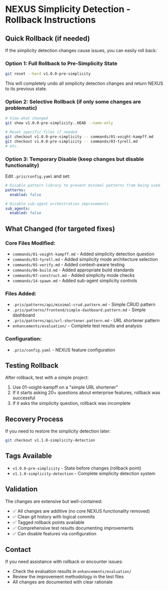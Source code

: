# NEXUS Simplicity Detection - Rollback Instructions

## Quick Rollback (if needed)

If the simplicity detection changes cause issues, you can easily roll back:

### Option 1: Full Rollback to Pre-Simplicity State
```bash
git reset --hard v1.0.0-pre-simplicity
```
This will completely undo all simplicity detection changes and return NEXUS to its previous state.

### Option 2: Selective Rollback (if only some changes are problematic)
```bash
# View what changed
git show v1.0.0-pre-simplicity..HEAD --name-only

# Reset specific files if needed
git checkout v1.0.0-pre-simplicity -- commands/01-voight-kampff.md
git checkout v1.0.0-pre-simplicity -- commands/03-tyrell.md
# etc.
```

### Option 3: Temporary Disable (keep changes but disable functionality)
Edit `.pris/config.yaml` and set:
```yaml
# Disable pattern library to prevent minimal patterns from being used
patterns:
  enabled: false

# Disable sub-agent orchestration improvements  
sub_agents:
  enabled: false
```

## What Changed (for targeted fixes)

### Core Files Modified:
- `commands/01-voight-kampff.md` - Added simplicity detection question
- `commands/03-tyrell.md` - Added simplicity mode architecture selection
- `commands/05-verify.md` - Added context-aware testing  
- `commands/06-build.md` - Added appropriate build standards
- `commands/07-construct.md` - Added simplicity mode checks
- `commands/14-spawn.md` - Added sub-agent simplicity controls

### Files Added:
- `.pris/patterns/api/minimal-crud.pattern.md` - Simple CRUD pattern
- `.pris/patterns/frontend/simple-dashboard.pattern.md` - Simple dashboard
- `.pris/patterns/api/url-shortener.pattern.md` - URL shortener pattern
- `enhancements/evaluation/` - Complete test results and analysis

### Configuration:
- `.pris/config.yaml` - NEXUS feature configuration

## Testing Rollback

After rollback, test with a simple project:
1. Use 01-voight-kampff on a "simple URL shortener" 
2. If it starts asking 20+ questions about enterprise features, rollback was successful
3. If it asks the simplicity question, rollback was incomplete

## Recovery Process

If you need to restore the simplicity detection later:
```bash
git checkout v1.1.0-simplicity-detection
```

## Tags Available

- `v1.0.0-pre-simplicity` - State before changes (rollback point)
- `v1.1.0-simplicity-detection` - Complete simplicity detection system

## Validation

The changes are extensive but well-contained:
- ✅ All changes are additive (no core NEXUS functionality removed)
- ✅ Clean git history with logical commits
- ✅ Tagged rollback points available  
- ✅ Comprehensive test results documenting improvements
- ✅ Can disable features via configuration

## Contact

If you need assistance with rollback or encounter issues:
- Check the evaluation results in `enhancements/evaluation/`
- Review the improvement methodology in the test files
- All changes are documented with clear rationale